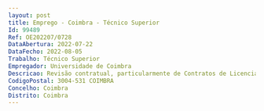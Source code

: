 ```yaml
--- 
layout: post
title: Emprego - Coimbra - Técnico Superior
Id: 99489
Ref: OE202207/0728
DataAbertura: 2022-07-22
DataFecho: 2022-08-05
Trabalho: Técnico Superior
Empregador: Universidade de Coimbra
Descricao: Revisão contratual, particularmente de Contratos de Licenciamento, Acordos de Partilha de Resultados, Acordos de Colaboração, Acordos de Confidencialidade. Apoio na definição e implementação de iniciativas de estratégia de propriedade intelectual.
CodigoPostal: 3004-531 COIMBRA
Concelho: Coimbra
Distrito: Coimbra
--- 
```

